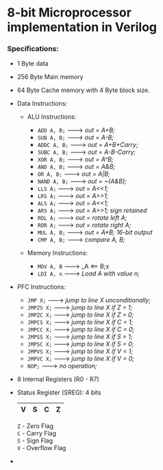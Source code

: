 # 8-bit Microprocessor implementation in Verilog

### Specifications:
*   1 Byte data
*   256 Byte Main memory
*   64 Byte Cache memory with 4 Byte block size.
*   Data Instructions:
    *   ALU Instructions:
        *   `ADD A, B;` ---> _out = A+B;_
        *   `SUB A, B;`  ---> _out = A-B;_
        *   `ADDC A, B;` ---> _out = A+B+Carry;_
        *   `SUBC A, B;` ---> _out = A-B-Carry;_
        *   `XOR A, B;` ---> _out = A^B;_
        *   `AND A, B;` ---> _out = A&B;_
        *   `OR A, B;` ---> _out = A|B;_
        *   `NAND A, B;` ---> _out = ~(A&B);_
        *   `LLS A;` ---> _out = A<<1;_
        *   `LRS A;` ---> _out = A>>1;_
        *   `ALS A;` ---> _out = A<<1;_
        *   `ARS A;` ---> _out = A>>1; sign retained_
        *   `ROL A;` ---> _out = rotate left A;_
        *   `ROR A;` ---> _out = rotate right A;_
        *   `MUL A, B;` ---> _out = A*B; 16-bit output_
        *   `CMP A, B;` ---> _compare A, B;_

    *   Memory Instructions:
        *   `MOV A, B` ---> _A <== B;_x_
        *   `LDI A, n` ---> _Load A with value n;_
*   PFC Instructions:
    *   `JMP X;` ---> _jump to line X unconditionally;_
    *   `JMPZS X;` ---> _jump to line X if Z = 1;_
    *   `JMPZC X;` ---> _jump to line X if Z = 0;_
    *   `JMPCS X;` ---> _jump to line X if C = 1;_
    *   `JMPCC X;` ---> _jump to line X if C = 0;_
    *   `JMPSS X;` ---> _jump to line X if S = 1;_
    *   `JMPSC X;` ---> _jump to line X if S = 0;_
    *   `JMPVS X;` ---> _jump to line X if V = 1;_
    *   `JMPVC X;` ---> _jump to line X if V = 0;_
    *   `NOP;` ---> _no operation;_
*   8 Internal Registers (R0 - R7)
*   Status Register (SREG): 4 bits

    |V|S|C|Z|
    |---|---|---|---|

    `Z` - Zero Flag  
    `C` - Carry Flag  
    `S` - Sign Flag  
    `V` - Overflow Flag  
*   
